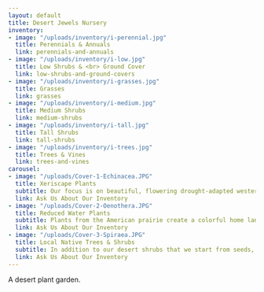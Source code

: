```yaml
---
layout: default
title: Desert Jewels Nursery
inventory:
- image: "/uploads/inventory/i-perennial.jpg"
  title: Perennials & Annuals
  link: perennials-and-annuals
- image: "/uploads/inventory/i-low.jpg"
  title: Low Shrubs & <br> Ground Cover
  link: low-shrubs-and-ground-covers
- image: "/uploads/inventory/i-grasses.jpg"
  title: Grasses
  link: grasses
- image: "/uploads/inventory/i-medium.jpg"
  title: Medium Shrubs
  link: medium-shrubs
- image: "/uploads/inventory/i-tall.jpg"
  title: Tall Shrubs
  link: tall-shrubs
- image: "/uploads/inventory/i-trees.jpg"
  title: Trees & Vines
  link: trees-and-vines
carousel:
- image: "/uploads/Cover-1-Echinacea.JPG"
  title: Xeriscape Plants
  subtitle: Our focus is on beautiful, flowering drought-adapted western native plants, including those native to the Columbia Basin.
  link: Ask Us About Our Inventory
- image: "/uploads/Cover-2-Oenothera.JPG"
  title: Reduced Water Plants
  subtitle: Plants from the American prairie create a colorful home landscape with low water inputs.
  link: Ask Us About Our Inventory
- image: "/uploads/Cover-3-Spiraea.JPG"
  title: Local Native Trees & Shrubs
  subtitle: In addition to our desert shrubs that we start from seeds, we offer many different species of local forest trees & shrubs.
  link: Ask Us About Our Inventory
---
```


A desert plant garden.